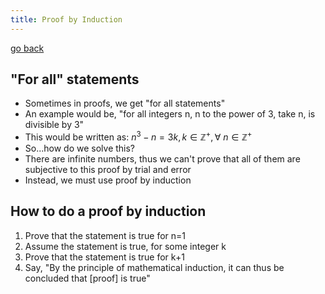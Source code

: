 ```yaml
---
title: Proof by Induction
---
```




[go back](archive/11Subjects/11Specialist.md)

## "For all" statements
- Sometimes in proofs, we get "for all statements"
- An example would be, "for all integers n,  n to the power of 3, take n, is divisible by 3"
- This would be written as: $n^3 - n = 3k, k \in \mathbb{Z^+}, \forall \ n \in \mathbb{Z^+}$
- So...how do we solve this?
- There are infinite numbers, thus we can't prove that all of them are subjective to this proof by trial and error
- Instead, we must use proof by induction

## How to do a proof by induction
1. Prove that the statement is true for n=1
2. Assume the statement is true, for some integer k
3. Prove that the statement is true for k+1
4. Say, "By the principle of mathematical induction, it can thus be concluded that \[proof] is true"



